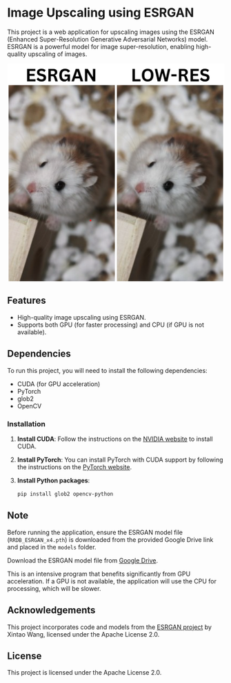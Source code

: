 # Image Upscaling using ESRGAN

This project is a web application for upscaling images using the ESRGAN (Enhanced Super-Resolution Generative Adversarial Networks) model. ESRGAN is a powerful model for image super-resolution, enabling high-quality upscaling of images.

![ESRGAN Example](ESRGAN%20image%20upscaling/Diff.png)


## Features
- High-quality image upscaling using ESRGAN.
- Supports both GPU (for faster processing) and CPU (if GPU is not available).

## Dependencies

To run this project, you will need to install the following dependencies:

- CUDA (for GPU acceleration)
- PyTorch
- glob2
- OpenCV

### Installation

1. **Install CUDA**: Follow the instructions on the [NVIDIA website](https://developer.nvidia.com/cuda-downloads) to install CUDA.

2. **Install PyTorch**: You can install PyTorch with CUDA support by following the instructions on the [PyTorch website](https://pytorch.org/get-started/locally/).

3. **Install Python packages**:
   ```sh
   pip install glob2 opencv-python

## Note
Before running the application, ensure the ESRGAN model file (`RRDB_ESRGAN_x4.pth`) is downloaded from the provided Google Drive link and placed in the `models` folder.


Download the ESRGAN model file from [Google Drive](https://drive.google.com/drive/u/0/folders/17VYV_SoZZesU6mbxz2dMAIccSSlqLecY).


This is an intensive program that benefits significantly from GPU acceleration. If a GPU is not available, the application will use the CPU for processing, which will be slower.


## Acknowledgements
This project incorporates code and models from the [ESRGAN project](https://github.com/xinntao/ESRGAN) by Xintao Wang, licensed under the Apache License 2.0.


## License
This project is licensed under the Apache License 2.0.
